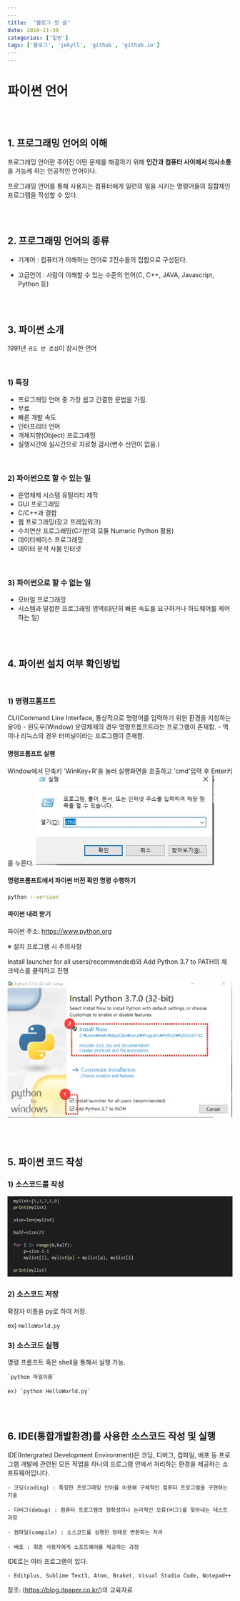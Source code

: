 ```yaml
---
​---
title:  "블로그 첫 글"
date: 2018-11-30
categories: ['일반']
tags: ['블로그', 'jekyll', 'github', 'github.io']
​---
---
```

# 파이썬 언어

<br><br>

## 1. 프로그래밍 언어의 이해

프로그래밍 언어란 주어진 어떤 문제를 해결하기 위해 **인간과 컴퓨터 사이에서 의사소통**을 가능케 하는 인공적인 언어이다.

프로그래밍 언어를 통해 사용자는 컴퓨터에게 일련의 일을 시키는 명령어들의 집합체인 프로그램을 작성할 수 있다.

<br><br>

## 2. 프로그래밍 언어의 종류

- 기계어 : 컴퓨터가 이해하는 언어로 2진수들의 집합으로 구성된다.

- 고급언어 : 사람이 이해할 수 있는 수준의 언어(C, C++, JAVA, Javascript, Python 등)

<br><br>

## 3. 파이썬 소개

1991년 `귀도 반 로섬`이 창시한 언어

<br>

### 1) 특징

- 프로그래밍 언어 중 가장 쉽고 간결한 문법을 가짐.
- 무료
- 빠른 개발 속도
- 인터프리터 언어
- 개체지향(Object) 프로그래밍
- 실행시간에 실시간으로 자료형 검사(변수 선언이 없음.)

<br>

### 2) 파이썬으로 할 수 있는 일
- 운영체제 시스템 유틸리티 제작
- GUI 프로그래밍
- C/C++과 결합
- 웹 프로그래밍(장고 프레임워크)
- 수치연산 프로그래밍(C기반의 모듈 Numeric Python 활용)
- 데이터베이스 프로그래밍
- 데이터 분석 사물 인터넷

<br>

### 3) 파이썬으로 할 수 없는 일
- 모바일 프로그래밍
- 시스템과 밀접한 프로그래밍 영역(대단히 빠른 속도를 요구하거나 하드웨어를 제어하는 일)

<br><br>

## 4. 파이썬 설치 여부 확인방법

<br>

### 1) 명령프롬프트
CLI(Command Line Interface, 통상적으로 명령어를 입력하기 위한 환경을 지칭하는 용어)
    - 윈도우(Window) 운영체제의 경우 명령프롬프트라는 프로그램이 존재함.
    - 맥이나 리눅스의 경우 터미널이라는 프로그램이 존재함.
#### 명령프롬프트 실행
Window에서 단축키 'WinKey+R'을 눌러 실행화면을 호출하고 'cmd'입력 후 Enter키를 누른다.
![cmd](../assets/Images/python/chapter1/1_cmd.JPG)

#### 명령프롬프트에서 파이썬 버전 확인 명령 수행하기

```cmd
python --version
```

#### 파이썬 내려 받기

파이썬 주소: <https://www.python.org>

※ 설치 프로그램 시 주의사항

Install launcher for all users(recommended)와 Add Python 3.7 to PATH의 체크박스를 클릭하고 진행

![pythonInstall](../assets/Images/python/chapter1/2_pythonInstall.JPG)

<br><br>

## 5. 파이썬 코드 작성

### 1) 소스코드를 작성
![3_source](../assets/Images/python/chapter1/3_source.JPG)

### 2) 소스코드 저장
확장자 이름을 py로 하여 저장.

ex) `HelloWorld.py`

### 3) 소스코드 실행

명령 프롬프트 혹은 shell을 통해서 실행 가능.

    `python 파일이름`
    
    ex) `python HelloWorld.py`

<br><br>

## 6. IDE(통합개발환경)를 사용한 소스코드 작성 및 실행

IDE(Intergrated Development Environment)은 코딩, 디버그, 컴파일, 배포 등 프로그램 개발에 관련된 모든 작업을 하나의 프로그램 안에서 처리하는 환경을 제공하는 소프트웨어입니다.

    - 코딩(coding) : 특정한 프로그래밍 언어를 이용해 구체적인 컴퓨터 프로그램을 구현하는 기술
    
    - 디버그(debug) : 컴퓨터 프로그램의 정확성이나 논리적인 오류(버그)를 찾아내는 테스트 과정
    
    - 컴파일(compile) : 소스코드를 실행한 형태로 변환하는 처리
    
    - 배포 : 최종 사용자에게 소프트웨어를 제공하는 과정

IDE로는 여러 프로그램이 있다.

    - Editplus, Sublime Text3, Atom, Braket, Visual Studio Code, Notepad++

참조: (https://blog.itpaper.co.kr/)의 교육자료
